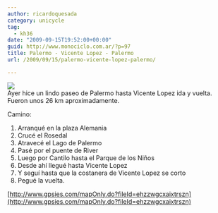 ```yaml
---
author: ricardoquesada
category: unicycle
tag:
  - kh36
date: "2009-09-15T19:52:00+00:00"
guid: http://www.monociclo.com.ar/?p=97
title: Palermo - Vicente Lopez - Palermo
url: /2009/09/15/palermo-vicente-lopez-palermo/

---
```

[![](http://lh6.ggpht.com/_7Tp7oCOlWFE/Sq96Cd_V5KI/AAAAAAAAXwo/X7XC9dI8e24/s400/IMG_0024.JPG)](http://lh6.ggpht.com/_7Tp7oCOlWFE/Sq96Cd_V5KI/AAAAAAAAXwo/X7XC9dI8e24/s400/IMG_0024.JPG)  
Ayer hice un lindo paseo de Palermo hasta Vicente Lopez ida y vuelta.  
Fueron unos 26 km aproximadamente.

Camino:  

1. Arranqué en la plaza Alemania
1. Crucé el Rosedal
1. Atravecé el Lago de Palermo
1. Pasé por el puente de River
1. Luego por Cantilo hasta el Parque de los Niños
1. Desde ahí llegué hasta Vicente Lopez
1. Y seguí hasta que la costanera de Vicente Lopez se corto
1. Pegué la vuelta.


[http://www.gpsies.com/mapOnly.do?fileId=ehzzwgcxaixtrszn](http://www.gpsies.com/mapOnly.do?fileId=ehzzwgcxaixtrszn)
